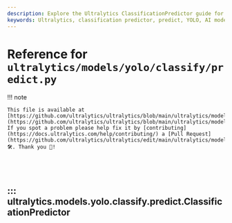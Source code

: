 ```yaml
---
description: Explore the Ultralytics ClassificationPredictor guide for model prediction and visualization. Build powerful AI models with YOLO.
keywords: Ultralytics, classification predictor, predict, YOLO, AI models, model visualization
---
```


# Reference for `ultralytics/models/yolo/classify/predict.py`

!!! note

    This file is available at [https://github.com/ultralytics/ultralytics/blob/main/ultralytics/models/yolo/classify/predict.py](https://github.com/ultralytics/ultralytics/blob/main/ultralytics/models/yolo/classify/predict.py). If you spot a problem please help fix it by [contributing](https://docs.ultralytics.com/help/contributing/) a [Pull Request](https://github.com/ultralytics/ultralytics/edit/main/ultralytics/models/yolo/classify/predict.py) 🛠️. Thank you 🙏!

<br><br>

## ::: ultralytics.models.yolo.classify.predict.ClassificationPredictor

<br><br>
